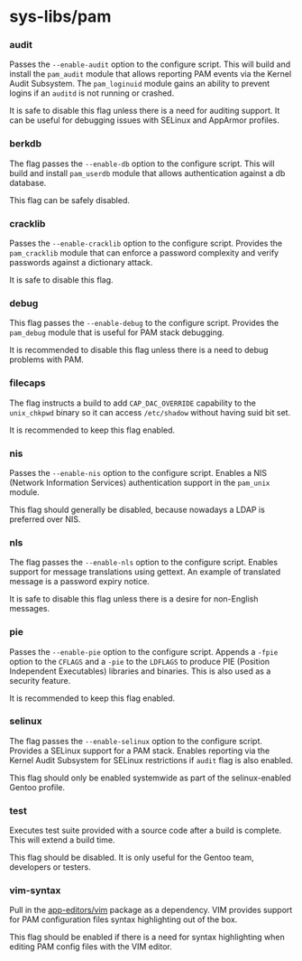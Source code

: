 # sys-libs/pam

### audit
Passes the `--enable-audit` option to the configure script. This will build and install the `pam_audit` module that allows reporting PAM events via the Kernel Audit Subsystem. The `pam_loginuid` module gains an ability to prevent logins if an `auditd` is not running or crashed.

It is safe to disable this flag unless there is a need for auditing support. It can be useful for debugging issues with SELinux and AppArmor profiles.

### berkdb
The flag passes the `--enable-db` option to the configure script. This will build and install `pam_userdb` module that allows authentication against a db database.

This flag can be safely disabled.

### cracklib
Passes the `--enable-cracklib` option to the configure script. Provides the `pam_cracklib` module that can enforce a password complexity and verify passwords against a dictionary attack.

It is safe to disable this flag.

### debug
This flag passes the `--enable-debug` to the configure script. Provides the `pam_debug` module that is useful for PAM stack debugging.

It is recommended to disable this flag unless there is a need to debug problems with PAM.

### filecaps
The flag instructs a build to add `CAP_DAC_OVERRIDE` capability to the `unix_chkpwd` binary so it can access `/etc/shadow` without having suid bit set.

It is recommended to keep this flag enabled.

### nis
Passes the `--enable-nis` option to the configure script. Enables a NIS (Network Information Services) authentication support in the `pam_unix` module.

This flag should generally be disabled, because nowadays a LDAP is preferred over NIS.

### nls
The flag passes the `--enable-nls` option to the configure script. Enables support for message translations using gettext. An example of translated message is a password expiry notice.

It is safe to disable this flag unless there is a desire for non-English messages.

### pie
Passes the `--enable-pie` option to the configure script. Appends a `-fpie` option to the `CFLAGS` and a `-pie` to the `LDFLAGS` to produce PIE (Position Independent Executables) libraries and binaries. This is also used as a security feature.

It is recommended to keep this flag enabled.

### selinux
The flag passes the `--enable-selinux` option to the configure script. Provides a SELinux support for a PAM stack. Enables reporting via the Kernel Audit Subsystem for SELinux restrictions if `audit` flag is also enabled.

This flag should only be enabled systemwide as part of the selinux-enabled Gentoo profile.

### test
Executes test suite provided with a source code after a build is complete. This will extend a build time.

This flag should be disabled. It is only useful for the Gentoo team, developers or testers.

### vim-syntax
Pull in the [app-editors/vim](../app-editors/vim.md) package as a dependency. VIM provides support for PAM configuration files syntax highlighting out of the box.

This flag should be enabled if there is a need for syntax highlighting when editing PAM config files with the VIM editor.
